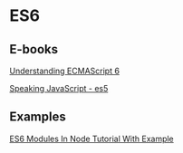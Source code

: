 # ES6

## E-books
[Understanding ECMAScript 6](https://leanpub.com/understandinges6/read)

[Speaking JavaScript - es5](http://speakingjs.com/es5/index.html)

## Examples
[ES6 Modules In Node Tutorial With Example](https://appdividend.com/2019/03/13/es6-modules-in-node-tutorial-with-example/)
